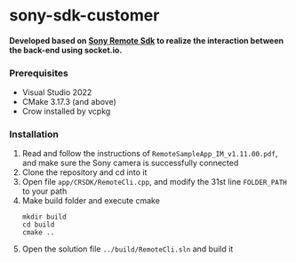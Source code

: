 # sony-sdk-customer

#### Developed based on [Sony Remote Sdk](https://support.d-imaging.sony.co.jp/app/sdk/en/index.html) to realize the interaction between the back-end using socket.io.

### Prerequisites
- Visual Studio 2022
- CMake 3.17.3 (and above)
- Crow installed by vcpkg

### Installation
1. Read and follow the instructions of `RemoteSampleApp_IM_v1.11.00.pdf`, and make sure the Sony camera is successfully connected
2. Clone the repository and cd into it
3. Open file `app/CRSDK/RemoteCli.cpp`, and modify the 31st line `FOLDER_PATH` to your path
4. Make build folder and execute cmake
   ```
   mkdir build
   cd build
   cmake ..
   ```
5. Open the solution file `../build/RemoteCli.sln` and build it
